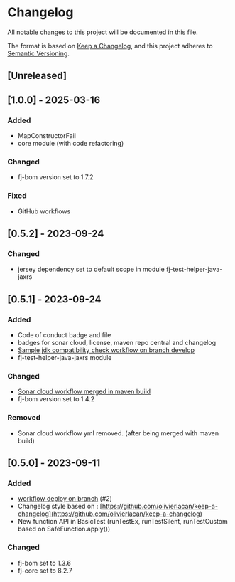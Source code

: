 # Changelog

All notable changes to this project will be documented in this file.

The format is based on [Keep a Changelog](https://keepachangelog.com/en/1.1.0/),
and this project adheres to [Semantic Versioning](https://semver.org/spec/v2.0.0.html).

## [Unreleased]

## [1.0.0] - 2025-03-16

### Added

- MapConstructorFail
- core module (with code refactoring)

### Changed

- fj-bom version set to 1.7.2

### Fixed

- GitHub workflows

## [0.5.2] - 2023-09-24

### Changed

- jersey dependency set to default scope in module fj-test-helper-java-jaxrs

## [0.5.1] - 2023-09-24

### Added

- Code of conduct badge and file
- badges for sonar cloud, license, maven repo central and changelog
- [Sample jdk compatibility check workflow on branch develop](.github/workflows/build_maven_compatibility.yml)
- fj-test-helper-java-jaxrs module

### Changed

- [Sonar cloud workflow merged in maven build](.github/workflows/deploy_maven_package.yml)
- fj-bom version set to 1.4.2

### Removed

- Sonar cloud workflow yml removed. (after being merged with maven build)

## [0.5.0] - 2023-09-11

### Added

- [workflow deploy on branch](.github/workflows/deploy_maven_package.yml) (#2)
- Changelog style based on : [https://github.com/olivierlacan/keep-a-changelog](https://github.com/olivierlacan/keep-a-changelog)
- New function API in BasicTest (runTestEx, runTestSilent, runTestCustom based on SafeFunction.apply())

### Changed

- fj-bom set to 1.3.6
- fj-core set to 8.2.7

